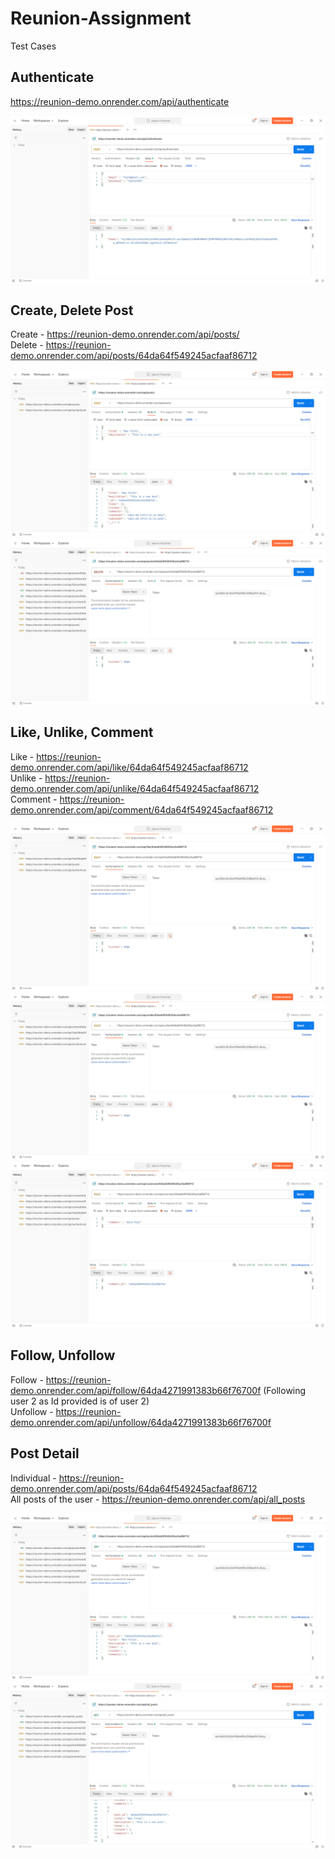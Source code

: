 # Reunion-Assignment

Test Cases

## Authenticate
https://reunion-demo.onrender.com/api/authenticate

![Authentication](/screenshots/authentication.png)

## Create, Delete Post
Create - https://reunion-demo.onrender.com/api/posts/ <br>
Delete - https://reunion-demo.onrender.com/api/posts/64da64f549245acfaaf86712

![create_post](/screenshots/create_post.png)
![delete_post](/screenshots/delete_post.png)

## Like, Unlike, Comment
Like - https://reunion-demo.onrender.com/api/like/64da64f549245acfaaf86712 <br>
Unlike - https://reunion-demo.onrender.com/api/unlike/64da64f549245acfaaf86712 <br>
Comment - https://reunion-demo.onrender.com/api/comment/64da64f549245acfaaf86712

![Like](/screenshots/like.png)
![unlike](/screenshots/unlike.png)
![comment](/screenshots/comment.png)

## Follow, Unfollow
Follow - https://reunion-demo.onrender.com/api/follow/64da4271991383b66f76700f (Following user 2 as Id provided is of user 2) <br>
Unfollow - https://reunion-demo.onrender.com/api/unfollow/64da4271991383b66f76700f


## Post Detail
Individual - https://reunion-demo.onrender.com/api/posts/64da64f549245acfaaf86712 <br>
All posts of the user - https://reunion-demo.onrender.com/api/all_posts

![post_detail](/screenshots/post_details.png)
![all_posts](/screenshots/all_posts.png)
